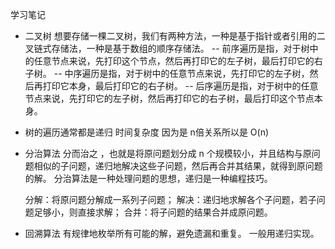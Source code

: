 学习笔记

- 二叉树  想要存储一棵二叉树，我们有两种方法，一种是基于指针或者引用的二叉链式存储法，一种是基于数组的顺序存储法。
    -- 前序遍历是指，对于树中的任意节点来说，先打印这个节点，然后再打印它的左子树，最后打印它的右子树。
    -- 中序遍历是指，对于树中的任意节点来说，先打印它的左子树，然后再打印它本身，最后打印它的右子树。
    -- 后序遍历是指，对于树中的任意节点来说，先打印它的左子树，然后再打印它的右子树，最后打印这个节点本身。
- 树的遍历通常都是递归 时间复杂度 因为是 n倍关系所以是  O(n)

- 分治算法
  分而治之 ，也就是将原问题划分成 n 个规模较小，并且结构与原问题相似的子问题，递归地解决这些子问题，然后再合并其结果，就得到原问题的解。
  分治算法是一种处理问题的思想，递归是一种编程技巧。


  分解：将原问题分解成一系列子问题；
  解决：递归地求解各个子问题，若子问题足够小，则直接求解；
  合并：将子问题的结果合并成原问题。
- 回溯算法 
  有规律地枚举所有可能的解，避免遗漏和重复。   一般用递归实现。